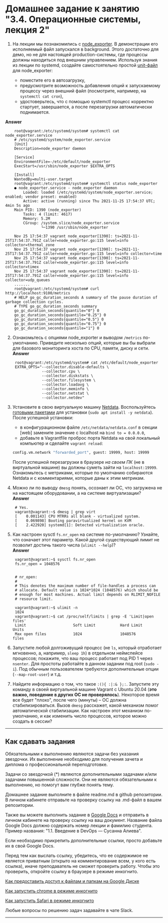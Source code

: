 # Домашнее задание к занятию "3.4. Операционные системы, лекция 2"

1. На лекции мы познакомились с [node_exporter](https://github.com/prometheus/node_exporter/releases). В демонстрации его исполняемый файл запускался в background. Этого достаточно для демо, но не для настоящей production-системы, где процессы должны находиться под внешним управлением. Используя знания из лекции по systemd, создайте самостоятельно простой [unit-файл](https://www.freedesktop.org/software/systemd/man/systemd.service.html) для node_exporter:  
  
    * поместите его в автозагрузку,
    * предусмотрите возможность добавления опций к запускаемому процессу через внешний файл (посмотрите, например, на `systemctl cat cron`),
    * удостоверьтесь, что с помощью systemctl процесс корректно стартует, завершается, а после перезагрузки автоматически поднимается.  
  
**Answer**  
  
        root@vagrant:/etc/systemd/system# systemctl cat node_exporter.service
        # /etc/systemd/system/node_exporter.service
        [Unit]
        Description=node_exporter daemon

        [Service]
        EnvironmentFile=-/etc/default/node_exporter
        ExecStart=/usr/sbin/node_exporter $EXTRA_OPTS

        [Install]
        WantedBy=multi-user.target
        root@vagrant:/etc/systemd/system# systemctl status node_exporter
        ● node_exporter.service - node_exporter daemon
            Loaded: loaded (/etc/systemd/system/node_exporter.service; enabled; vendor preset: enabled)
            Active: active (running) since Thu 2021-11-25 17:54:37 UTC; 4min 5s ago
        Main PID: 1390 (node_exporter)
            Tasks: 4 (limit: 4617)
            Memory: 5.2M
            CGroup: /system.slice/node_exporter.service
                    └─1390 /usr/sbin/node_exporter

        Nov 25 17:54:37 vagrant node_exporter[1390]: ts=2021-11-25T17:54:37.791Z caller=node_exporter.go:115 level=info collector=thermal_zone
        Nov 25 17:54:37 vagrant node_exporter[1390]: ts=2021-11-25T17:54:37.791Z caller=node_exporter.go:115 level=info collector=time
        Nov 25 17:54:37 vagrant node_exporter[1390]: ts=2021-11-25T17:54:37.791Z caller=node_exporter.go:115 level=info collector=timex
        Nov 25 17:54:37 vagrant node_exporter[1390]: ts=2021-11-25T17:54:37.791Z caller=node_exporter.go:115 level=info collector=udp_queues
        .......
        root@vagrant:/etc/systemd/system# curl http://localhost:9100/metrics
        # HELP go_gc_duration_seconds A summary of the pause duration of garbage collection cycles.
        # TYPE go_gc_duration_seconds summary
        go_gc_duration_seconds{quantile="0"} 0
        go_gc_duration_seconds{quantile="0.25"} 0
        go_gc_duration_seconds{quantile="0.5"} 0
        go_gc_duration_seconds{quantile="0.75"} 0
        go_gc_duration_seconds{quantile="1"} 0
  
2. Ознакомьтесь с опциями node_exporter и выводом `/metrics` по-умолчанию. Приведите несколько опций, которые вы бы выбрали для базового мониторинга хоста по CPU, памяти, диску и сети.  
**Answer**

        root@vagrant:/etc/systemd/system# cat /etc/default/node_exporter
        EXTRA_OPTS="--collector.disable-defaults \
                    --collector.cpu \
                    --collector.diskstats \
                    --collector.filesystem \
                    --collector.loadavg \
                    --collector.meminfo \
                    --collector.netstat \
                    --collector.netdev"



3. Установите в свою виртуальную машину [Netdata](https://github.com/netdata/netdata). Воспользуйтесь [готовыми пакетами](https://packagecloud.io/netdata/netdata/install) для установки (`sudo apt install -y netdata`). После успешной установки:
    * в конфигурационном файле `/etc/netdata/netdata.conf` в секции [web] замените значение с localhost на `bind to = 0.0.0.0`,
    * добавьте в Vagrantfile проброс порта Netdata на свой локальный компьютер и сделайте `vagrant reload`:

    ```bash
    config.vm.network "forwarded_port", guest: 19999, host: 19999
    ```

    После успешной перезагрузки в браузере *на своем ПК* (не в виртуальной машине) вы должны суметь зайти на `localhost:19999`. Ознакомьтесь с метриками, которые по умолчанию собираются Netdata и с комментариями, которые даны к этим метрикам.

4. Можно ли по выводу `dmesg` понять, осознает ли ОС, что загружена не на настоящем оборудовании, а на системе виртуализации?  
**Answer**  

        # Yes.
        vagrant@vagrant:~$ dmesg | grep virt
        [    0.001143] CPU MTRRs all blank - virtualized system.
        [    0.069898] Booting paravirtualized kernel on KVM
        [    2.422920] systemd[1]: Detected virtualization oracle.


5. Как настроен sysctl `fs.nr_open` на системе по-умолчанию? Узнайте, что означает этот параметр. Какой другой существующий лимит не позволит достичь такого числа (`ulimit --help`)?  
**Answer**

        vagrant@vagrant:~$ sysctl fs.nr_open
        fs.nr_open = 1048576


        # nr_open:
        # 
        # This denotes the maximum number of file-handles a process can
        # allocate. Default value is 1024*1024 (1048576) which should be
        # enough for most machines. Actual limit depends on RLIMIT_NOFILE
        # resource limit.

        vagrant@vagrant:~$ ulimit -n
        1024
        vagrant@vagrant:~$ cat /proc/self/limits | grep -E 'Limit|open files'
        Limit                     Soft Limit           Hard Limit           Units
        Max open files            1024                 1048576              files



6. Запустите любой долгоживущий процесс (не `ls`, который отработает мгновенно, а, например, `sleep 1h`) в отдельном неймспейсе процессов; покажите, что ваш процесс работает под PID 1 через `nsenter`. Для простоты работайте в данном задании под root (`sudo -i`). Под обычным пользователем требуются дополнительные опции (`--map-root-user`) и т.д.



7. Найдите информацию о том, что такое `:(){ :|:& };:`. Запустите эту команду в своей виртуальной машине Vagrant с Ubuntu 20.04 (**это важно, поведение в других ОС не проверялось**). Некоторое время все будет "плохо", после чего (минуты) – ОС должна стабилизироваться. Вызов `dmesg` расскажет, какой механизм помог автоматической стабилизации. Как настроен этот механизм по-умолчанию, и как изменить число процессов, которое можно создать в сессии?

 
 ---

## Как сдавать задания

Обязательными к выполнению являются задачи без указания звездочки. Их выполнение необходимо для получения зачета и диплома о профессиональной переподготовке.

Задачи со звездочкой (*) являются дополнительными задачами и/или задачами повышенной сложности. Они не являются обязательными к выполнению, но помогут вам глубже понять тему.

Домашнее задание выполните в файле readme.md в github репозитории. В личном кабинете отправьте на проверку ссылку на .md-файл в вашем репозитории.

Также вы можете выполнить задание в [Google Docs](https://docs.google.com/document/u/0/?tgif=d) и отправить в личном кабинете на проверку ссылку на ваш документ.
Название файла Google Docs должно содержать номер лекции и фамилию студента. Пример названия: "1.1. Введение в DevOps — Сусанна Алиева".

Если необходимо прикрепить дополнительные ссылки, просто добавьте их в свой Google Docs.

Перед тем как выслать ссылку, убедитесь, что ее содержимое не является приватным (открыто на комментирование всем, у кого есть ссылка), иначе преподаватель не сможет проверить работу. Чтобы это проверить, откройте ссылку в браузере в режиме инкогнито.

[Как предоставить доступ к файлам и папкам на Google Диске](https://support.google.com/docs/answer/2494822?hl=ru&co=GENIE.Platform%3DDesktop)

[Как запустить chrome в режиме инкогнито ](https://support.google.com/chrome/answer/95464?co=GENIE.Platform%3DDesktop&hl=ru)

[Как запустить  Safari в режиме инкогнито ](https://support.apple.com/ru-ru/guide/safari/ibrw1069/mac)

Любые вопросы по решению задач задавайте в чате Slack.

---
